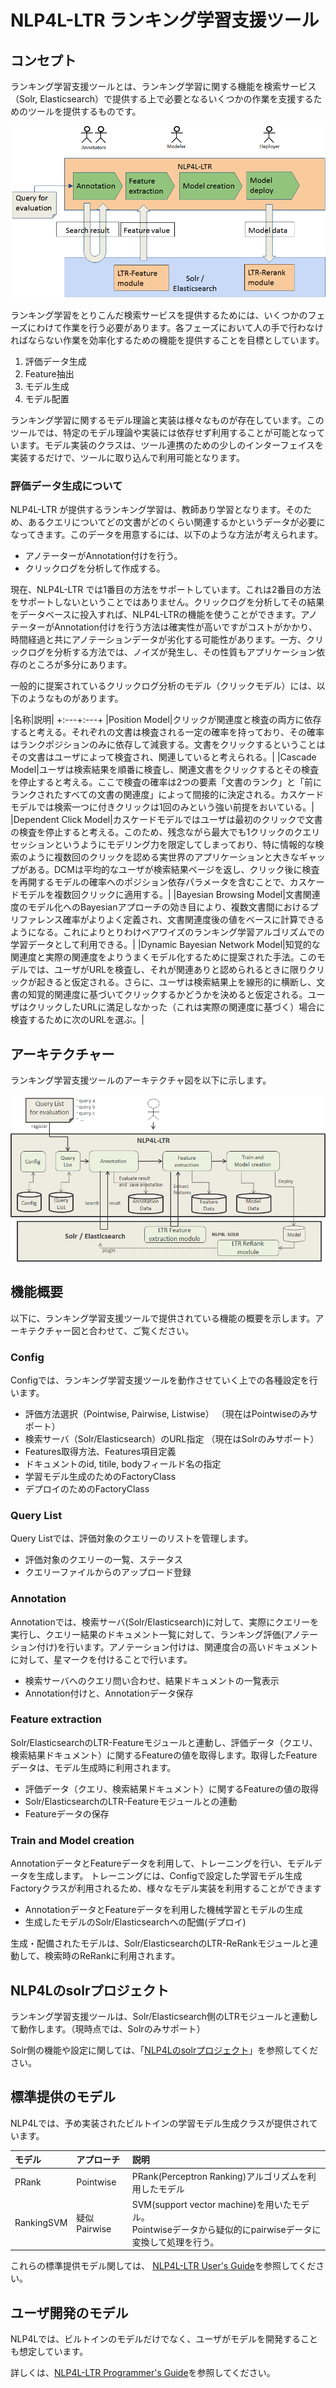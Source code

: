 # NLP4L-LTR ランキング学習支援ツール

## コンセプト

ランキング学習支援ツールとは、ランキング学習に関する機能を検索サービス（Solr, Elasticsearch）で提供する上で必要となるいくつかの作業を支援するためのツールを提供するものです。

![NLP4L-LTRアーキテクチャー](images/ltr-concept.png)

ランキング学習をとりこんだ検索サービスを提供するためには、いくつかのフェーズにわけて作業を行う必要があります。各フェーズにおいて人の手で行わなければならない作業を効率化するための機能を提供することを目標としています。

1. 評価データ生成
2. Feature抽出
3. モデル生成
4. モデル配置


ランキング学習に関するモデル理論と実装は様々なものが存在しています。このツールでは、特定のモデル理論や実装には依存せず利用することが可能となっています。モデル実装のクラスは、ツール連携のための少しのインターフェイスを実装するだけで、ツールに取り込んで利用可能となります。

### 評価データ生成について

NLP4L-LTR が提供するランキング学習は、教師あり学習となります。そのため、あるクエリについてどの文書がどのくらい関連するかというデータが必要になってきます。このデータを用意するには、以下のような方法が考えられます。

- アノテーターがAnnotation付けを行う。
- クリックログを分析して作成する。

現在、NLP4L-LTR では1番目の方法をサポートしています。これは2番目の方法をサポートしないということではありません。クリックログを分析してその結果をデータベースに投入すれば、NLP4L-LTRの機能を使うことができます。アノテーターがAnnotation付けを行う方法は確実性が高いですがコストがかかり、時間経過と共にアノテーションデータが劣化する可能性があります。一方、クリックログを分析する方法では、ノイズが発生し、その性質もアプリケーション依存のところが多分にあります。

一般的に提案されているクリックログ分析のモデル（クリックモデル）には、以下のようなものがあります。

|名称|説明|
+:---+:---+
|Position Model|クリックが関連度と検査の両方に依存すると考える。それぞれの文書は検査される一定の確率を持っており、その確率はランクポジションのみに依存して減衰する。文書をクリックするということはその文書はユーザによって検査され、関連していると考えられる。|
|Cascade Model|ユーザは検索結果を順番に検査し、関連文書をクリックするとその検査を停止すると考える。ここで検査の確率は2つの要素「文書のランク」と「前にランクされたすべての文書の関連度」によって間接的に決定される。カスケードモデルでは検索一つに付きクリックは1回のみという強い前提をおいている。|
|Dependent Click Model|カスケードモデルではユーザは最初のクリックで文書の検査を停止すると考える。このため、残念ながら最大でも1クリックのクエリセッションというようにモデリング力を限定してしまっており、特に情報的な検索のように複数回のクリックを認める実世界のアプリケーションと大きなギャップがある。DCMは平均的なユーザが検索結果ページを返し、クリック後に検査を再開するモデルの確率へのポジション依存パラメータを含むことで、カスケードモデルを複数回クリックに適用する。|
|Bayesian Browsing Model|文書関連度のモデル化へのBayesianアプローチの効き目により、複数文書間におけるプリファレンス確率がよりよく定義され、文書関連度後の値をベースに計算できるようになる。これによりとりわけペアワイズのランキング学習アルゴリズムでの学習データとして利用できる。|
|Dynamic Bayesian Network Model|知覚的な関連度と実際の関連度をよりうまくモデル化するために提案された手法。このモデルでは、ユーザがURLを検査し、それが関連ありと認められるときに限りクリックが起きると仮定される。さらに、ユーザは検索結果上を線形的に横断し、文書の知覚的関連度に基づいてクリックするかどうかを決めると仮定される。ユーザはクリックしたURLに満足しなかった（これは実際の関連度に基づく）場合に検査するために次のURLを選ぶ。|

## アーキテクチャー

ランキング学習支援ツールのアーキテクチャ図を以下に示します。

![アーキテクチャー](images/ltr-architecture.png)

## 機能概要

以下に、ランキング学習支援ツールで提供されている機能の概要を示します。アーキテクチャー図と合わせて、ご覧ください。

###  Config
Configでは、ランキング学習支援ツールを動作させていく上での各種設定を行います。

- 評価方法選択（Pointwise, Pairwise, Listwise） （現在はPointwiseのみサポート）
- 検索サーバ（Solr/Elasticsearch）のURL指定 （現在はSolrのみサポート）
- Features取得方法、Features項目定義
- ドキュメントのid, titile, bodyフィールド名の指定
- 学習モデル生成のためのFactoryClass
- デプロイのためのFactoryClass

###  Query List
Query Listでは、評価対象のクエリーのリストを管理します。

- 評価対象のクエリーの一覧、ステータス
- クエリーファイルからのアップロード登録

###  Annotation
Annotationでは、検索サーバ(Solr/Elasticsearch)に対して、実際にクエリーを実行し、クエリー結果のドキュメント一覧に対して、ランキング評価(アノテーション付け)を行います。アノテーション付けは、関連度合の高いドキュメントに対して、星マークを付けることで行います。

- 検索サーバへのクエリ問い合わせ、結果ドキュメントの一覧表示
- Annotation付けと、Annotationデータ保存

###  Feature extraction

Solr/ElasticsearchのLTR-Featureモジュールと連動し、評価データ（クエリ、検索結果ドキュメント）に関するFeatureの値を取得します。取得したFeatureデータは、モデル生成時に利用されます。

- 評価データ（クエリ、検索結果ドキュメント）に関するFeatureの値の取得
- Solr/ElasticsearchのLTR-Featureモジュールとの連動
- Featureデータの保存

###  Train and Model creation
AnnotationデータとFeatureデータを利用して、トレーニングを行い、モデルデータを生成します。
トレーニングには、Configで設定した学習モデル生成Factoryクラスが利用されるため、様々なモデル実装を利用することができます

- AnnotationデータとFeatureデータを利用した機械学習とモデルの生成
- 生成したモデルのSolr/Elasticsearchへの配備(デプロイ)

生成・配備されたモデルは、Solr/ElasticsearchのLTR-ReRankモジュールと連動して、検索時のReRankに利用されます。


## NLP4Lのsolrプロジェクト

ランキング学習支援ツールは、Solr/Elasticsearch側のLTRモジュールと連動して動作します。（現時点では、Solrのみサポート）

Solr側の機能や設定に関しては、「[NLP4Lのsolrプロジェクト](https://github.com/NLP4L/solr)」を参照してください。



## 標準提供のモデル

NLP4Lでは、予め実装されたビルトインの学習モデル生成クラスが提供されています。

|モデル|アプローチ|説明|
|:--|:--|:--|
|PRank|Pointwise|PRank(Perceptron Ranking)アルゴリズムを利用したモデル|
|RankingSVM|疑似Pairwise|SVM(support vector machine)を用いたモデル。<br>Pointwiseデータから疑似的にpairwiseデータに変換して処理を行う。|

これらの標準提供モデル関しては、 [NLP4L-LTR User's Guide](ltr_users_guide_ja.md)を参照してください。

## ユーザ開発のモデル

NLP4Lでは、ビルトインのモデルだけでなく、ユーザがモデルを開発することも想定しています。

詳しくは、[NLP4L-LTR Programmer's Guide](ltr_programmers_guide_ja.md)を参照してください。
